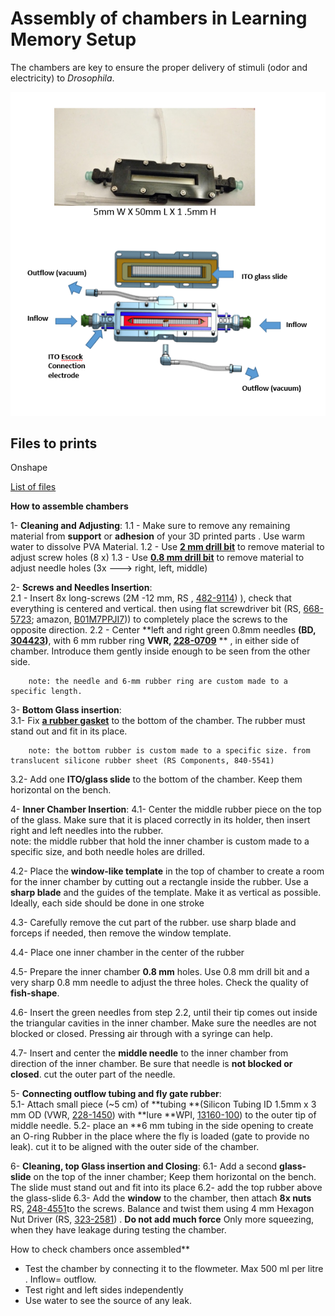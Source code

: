 # Assembly of chambers in Learning Memory Setup

The chambers are key to ensure the proper delivery of stimuli (odor and electricity) to *Drosophila*.



![IDOC-Chamber.PNG](assets/Images/IDOC-Chamber.PNG)





## **Files to prints**

Onshape

[List of files](../src/3D_printed_parts/Recording_chambers/)



**How to assemble chambers**





1-  **Cleaning and Adjusting**: 
  1.1 - Make sure to remove any remaining material from **support** or **adhesion** of your 3D printed parts . Use warm water  to dissolve PVA Material. 
  1.2 - Use **[2 mm drill bit](https://www.amazon.de/-/en/FOCCTS-0-5-3-0-Rotating-Jewellery-Beeswax/dp/B07DXLFRQ8)** to  remove material to adjust screw holes (8 x)
  1.3 - Use **[0.8 mm drill bit](https://www.amazon.de/-/en/FOCCTS-0-5-3-0-Rotating-Jewellery-Beeswax/dp/B07DXLFRQ8)** to  remove material to adjust needle holes (3x ---> right, left, middle)





2-  **Screws and Needles Insertion**:   
  2.1 - Insert 8x long-screws (2M -12 mm, RS , [482-9114](https://benl.rs-online.com/web/p/machine-screws/4829114)) ), check that everything is centered and vertical. then using flat screwdriver bit (RS, [668-5723](https://benl.rs-online.com/web/p/screwdriver-bit-sets/6685727); amazon, [B01M7PPJI7](https://www.amazon.co.uk/Precision-Screwdriver-Magnetic-Macbook-Electronics/dp/B01M7PPJI7))) to completely place the screws to the opposite direction.
  2.2 - Center **left and right green 0.8mm needles **(BD, [304423](https://www.farmaline.be/apotheek/bestellen/bd-microlance-3-naald-21g-1-12-rb-08x40-mm-groen-1/))**, with 6 mm rubber ring **VWR, [228-0709](https://be.vwr.com/store/product/nl/577021/slangen-silicone)** ** , in either side of chamber. Introduce them gently inside enough to be seen from the other side.

		note: the needle and 6-mm rubber ring are custom made to a specific length.


3- **Bottom Glass insertion**:		
  3.1- Fix **[a rubber gasket](https://benl.rs-online.com/web/p/silicone-rubber-sheets/8405541/)**  to the bottom of the chamber.  The rubber must stand out and fit in its place.

		note: the bottom rubber is custom made to a specific size. from translucent silicone rubber sheet (RS Components, 840-5541)
  3.2- Add one **ITO/glass slide** to the bottom of the chamber. Keep them horizontal on the bench. 

4- **Inner Chamber Insertion**:
  4.1- Center the middle rubber piece on the top of the glass. Make sure that it is placed correctly in its holder, then insert right and left needles into the rubber.   
		note: the middle rubber that hold the inner chamber is custom made to a specific size, and both needle holes are drilled.
  

4.2- Place the **window-like template** in the top of chamber to create  a room for the inner chamber by cutting out a rectangle inside the rubber. Use a **sharp blade** and the guides of the template. Make it as vertical as possible. Ideally, each side should be done in one stroke

4.3- Carefully remove the cut part of the rubber. use sharp blade and forceps if needed, then remove the window template.


 4.4- Place one inner chamber in the center of the rubber  

  4.5- Prepare the inner chamber **0.8 mm** holes. Use 0.8 mm drill bit and a very sharp 0.8 mm needle to adjust the three holes. Check the quality of **fish-shape**.  

  4.6- Insert the green needles from step 2.2, until their tip comes out inside the triangular cavities in the inner chamber. Make sure the needles are not blocked or closed. Pressing air through with a syringe can help.


4.7- Insert and center the **middle needle** to the inner chamber from direction of the inner chamber. Be sure that needle is **not blocked or closed**. cut the outer part of the needle. 



5- **Connecting outflow tubing and fly gate rubber**:   
  5.1- Attach small piece (~5 cm)  of **tubing **(Silicon Tubing ID 1.5mm x 3 mm OD (VWR, [228-1450](https://be.vwr.com/store/catalog/product.jsp?catalog_number=228-1450)) with **lure **WPI, [13160-100](https://www.wpiinc.com/13160-100-male-luer-fitting-for-1-16-id-tubing))  to the outer tip of middle needle.
  5.2- place an **6 mm tubing in the side opening to create an O-ring Rubber in the place where the fly is loaded (gate to provide no leak). cut it to be aligned with the outer side of the chamber. 



6- **Cleaning, top Glass insertion and Closing**:
  6.1- Add a second **glass-slide** on the top of the inner chamber; Keep them horizontal on the bench. The slide must stand out  and fit into its place 
  6.2- add the top rubber above the glass-slide 
  6.3- Add the **window** to the chamber, then attach **8x nuts** RS, [248-4551](https://benl.rs-online.com/web/p/hex-nuts/2484551/)to the screws. Balance and twist them using 4 mm Hexagon Nut Driver (RS, [323-2581](https://benl.rs-online.com/web/p/nut-drivers/3232581)) . **Do not add much force** Only more squeezing, when they have leakage during testing the chamber.



How to check chambers once assembled**

* Test the chamber by connecting it to the flowmeter. Max 500 ml per litre .  Inflow= outflow.
* Test right and left sides independently  
* Use water to see the source of any leak. 
